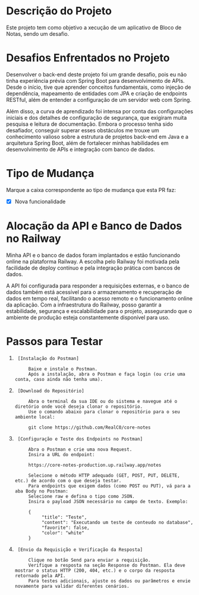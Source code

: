 # Descrição do Projeto

Este projeto tem como objetivo a xecução de um aplicativo de Bloco de Notas, sendo um desafio.

# Desafios Enfrentados no Projeto
Desenvolver o back-end deste projeto foi um grande desafio, pois eu não tinha experiência prévia com Spring Boot
para desenvolvimento de APIs. Desde o início, tive que aprender conceitos fundamentais,
como injeção de dependência, mapeamento de entidades com JPA e criação de endpoints RESTful, além de entender a configuração
de um servidor web com Spring.

Além disso, a curva de aprendizado foi intensa por conta das configurações iniciais e dos detalhes de configuração de segurança,
que exigiram muita pesquisa e leitura de documentação. Embora o processo tenha sido desafiador, conseguir superar esses obstáculos
me trouxe um conhecimento valioso sobre a estrutura de projetos back-end em Java e a arquitetura Spring Boot, além de fortalecer minhas
habilidades em desenvolvimento de APIs e integração com banco de dados.

# Tipo de Mudança

Marque a caixa correspondente ao tipo de mudança que esta PR faz:

- [x] Nova funcionalidade

# Alocação da API e Banco de Dados no Railway
Minha API e o banco de dados foram implantados e estão funcionando online na plataforma Railway. A escolha pelo Railway foi motivada pela facilidade
de deploy contínuo e pela integração prática com bancos de dados.

A API foi configurada para responder a requisições externas, e o banco de dados também está acessível para o armazenamento e recuperação
de dados em tempo real, facilitando o acesso remoto e o funcionamento online da aplicação. Com a infraestrutura do Railway, posso garantir a estabilidade,
segurança e escalabilidade para o projeto, assegurando que o ambiente de produção esteja constantemente disponível para uso.

# Passos para Testar

1. 		[Instalação do Postman]

			Baixe e instale o Postman.
			Após a instalação, abra o Postman e faça login (ou crie uma conta, caso ainda não tenha uma).
			
2. 		[Download do Repositório]

			Abra o terminal da sua IDE ou do sistema e navegue até o diretório onde você deseja clonar o repositório.
			Use o comando abaixo para clonar o repositório para o seu ambiente local:
			
			git clone https://github.com/RealC0/core-notes

3. 		[Configuração e Teste dos Endpoints no Postman]

			Abra o Postman e crie uma nova Request.
			Insira a URL do endpoint:
			
			https://core-notes-production.up.railway.app/notes
			
			Selecione o método HTTP adequado (GET, POST, PUT, DELETE, etc.) de acordo com o que deseja testar.
			Para endpoints que exigem dados (como POST ou PUT), vá para a aba Body no Postman:
			Selecione raw e defina o tipo como JSON.
			Insira o payload JSON necessário no campo de texto. Exemplo:
			
			{
				 "title": "Teste",
				 "content": "Executando um teste de conteudo no database",
				 "favorite": false,
				 "color": "white"
			}
			
			
4.		[Envio da Requisição e Verificação da Resposta]

			Clique no botão Send para enviar a requisição.
			Verifique a resposta na seção Response do Postman. Ela deve mostrar o status HTTP (200, 404, etc.) e o corpo da resposta retornado pela API.
			Para testes adicionais, ajuste os dados ou parâmetros e envie novamente para validar diferentes cenários.